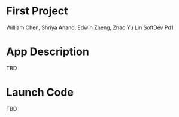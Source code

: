 # First Project
William Chen, Shriya Anand, Edwin Zheng, Zhao Yu Lin
SoftDev
Pd1

# App Description
TBD
# Launch Code
TBD
